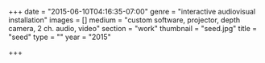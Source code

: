 +++
date = "2015-06-10T04:16:35-07:00"
genre = "interactive audiovisual installation"
images = []
medium = "custom software, projector, depth camera, 2 ch. audio, video"
section = "work"
thumbnail = "seed.jpg"
title = "seed"
type = ""
year = "2015"

+++

